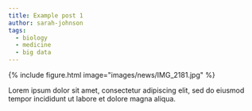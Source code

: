 ```yaml
---
title: Example post 1
author: sarah-johnson
tags:
  - biology
  - medicine
  - big data
---
```


{%
  include figure.html
  image="images/news/IMG_2181.jpg"
%}

Lorem ipsum dolor sit amet, consectetur adipiscing elit, sed do eiusmod tempor incididunt ut labore et dolore magna aliqua.
